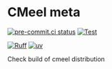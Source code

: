 # CMeel meta

[![pre-commit.ci status](https://results.pre-commit.ci/badge/github/cmake-wheel/cmeel-example/main.svg)](https://results.pre-commit.ci/latest/github/cmake-wheel/cmeel-example/main)
[![Test](https://github.com/cmake-wheel/cmeel-example/actions/workflows/test.yml/badge.svg)](https://github.com/cmake-wheel/cmeel-example/actions/workflows/test.yml)

[![Ruff](https://img.shields.io/endpoint?url=https://raw.githubusercontent.com/charliermarsh/ruff/main/assets/badge/v1.json)](https://github.com/charliermarsh/ruff)
[![uv](https://img.shields.io/endpoint?url=https://raw.githubusercontent.com/astral-sh/uv/main/assets/badge/v0.json)](https://github.com/astral-sh/uv)

Check build of cmeel distribution
